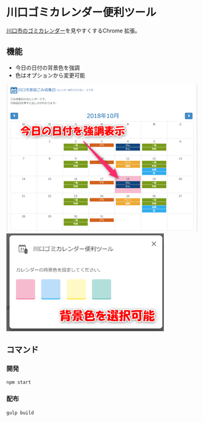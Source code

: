 # 川口ゴミカレンダー便利ツール
[川口市のゴミカレンダー](http://kawaguchi-gomimaru.jp/)を見やすくするChrome 拡張。

## 機能
 - 今日の日付の背景色を強調
 - 色はオプションから変更可能

 ![画面サンプル](./display_samlple.png "サンプル")
 ![色選択](./selectable_color.png "サンプル")


## コマンド
### 開発
```
npm start
```

### 配布
```
gulp build
```